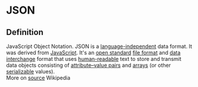 # JSON
## Definition
JavaScript Object Notation. JSON is a [language-independent](https://en.wikipedia.org/wiki/Language-independent_specification) data format. It was derived from [JavaScript](https://en.wikipedia.org/wiki/JavaScript). It's an [open standard](https://en.wikipedia.org/wiki/Open_standard) [file format](https://en.wikipedia.org/wiki/File_format) and [data interchange](https://en.wikipedia.org/wiki/Electronic_data_interchange) format that uses [human-readable](https://en.wikipedia.org/wiki/Human-readable_medium) text to store and transmit data objects consisting of [attribute–value pairs](https://en.wikipedia.org/wiki/Attribute%E2%80%93value_pair) and [arrays](https://en.wikipedia.org/wiki/Array_data_type) (or other [serializable](https://en.wikipedia.org/wiki/Serialization) values).  
More on [source](https://en.wikipedia.org/wiki/JSON) Wikipedia